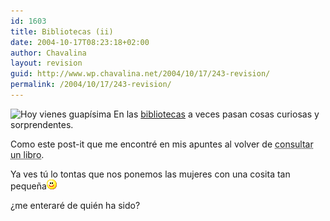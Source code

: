 ```yaml
---
id: 1603
title: Bibliotecas (ii)
date: 2004-10-17T08:23:18+02:00
author: Chavalina
layout: revision
guid: http://www.wp.chavalina.net/2004/10/17/243-revision/
permalink: /2004/10/17/243-revision/
---
```

<img class="imgizqda" src="http://www.chavalina.net/imagenes/fotos/post-it.jpg" alt="Hoy vienes guapísima" /> En las <a href="http://www.chavalina.net/comentar.php?idpost=207" target="_blank">bibliotecas</a> a veces pasan cosas curiosas y sorprendentes.

Como este post-it que me encontré en mis apuntes al volver de <acronym title="vale, realmente estaba en internet">consultar un libro</acronym>.

Ya ves tú lo tontas que nos ponemos las mujeres con una cosita tan peque&ntilde;a![emo](/imagenes/emoticonos/sonrisa.gif) 

¿me enteraré de quién ha sido?